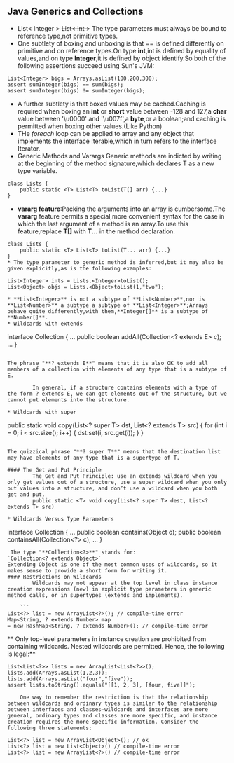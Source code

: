 ## Java Generics and Collections
* List< Integer > ~~List< int >~~
The type parameters must always be bound to reference type,not primitive types.
* One subtlety of boxing and unboxing is that == is defined differently on primitive and on reference types.On type **int**,int is defined by equality of values,and on type **Integer**,it is defined by object identify.So both of the following assertions succeed using Sun's JVM:
```
List<Integer> bigs = Arrays.asList(100,200,300);
assert sumInteger(bigs) == sum(bigs);
assert sumInteger(bigs) != sumInteger(bigs);
```
* A further subtlety is that boxed values may be cached.Caching is required when boxing an **int** or **short** value between -128 and 127,a **char** value between '\u0000' and '\u007f',a **byte**,or a boolean;and caching is permitted when boxing other values.(Like Python)
* THe *foreach* loop can be applied to array and any object that implements the interface Iterable<E>,which in turn refers to the interface Iterator<E>.
* Generic Methods and Varargs
Generic methods are indicted by writing <T> at the beginning of the method signature,which declares T as a new type variable.
```
class Lists {
	public static <T> List<T> toList(T[] arr) {...}
}
```
* **vararg feature**:Packing the arguments into an array is cumbersome.The **vararg** feature permits a special,more convenient syntax for the case in which the last argument of a method is an array.To use this feature,replace **T[]** with **T...** in the method declaration.
```
class Lists {
	public static <T> List<T> toList(T... arr) {...}
}
* The type parameter to generic method is inferred,but it may also be given explicitly,as is the following examples:
```
	List<Integer> ints = Lists.<Integer>toList();
    List<Object> objs = Lists.<Object>toList(1,"two");
```
* **List<Integer>** is not a subtype of **List<Number>**,nor is **List<Number>** a subtype a subtype of **List<Integer>**;Arrays behave quite differently,with them,**Integer[]** is a subtype of **Number[]**.
* Wildcards with extends
```
interface Collection<E> {
    ...
	public boolean addAll(Collection<? extends E> c);
	...
}
```

The phrase "**? extends E**" means that it is also OK to add all members of a collection with elements of any type that is a subtype of E.

		In general, if a structure contains elements with a type of the form ? extends E, we can get elements out of the structure, but we cannot put elements into the structure. 
        
* Wildcards with super
```
public static <T> void copy(List<? super T> dst, List<? extends T> src) {
	for (int i = 0; i < src.size(); i++) {
		dst.set(i, src.get(i));
	}
}
```

The quizzical phrase "**? super T**" means that the destination list may have elements of any type that is a supertype of T.

#### The Get and Put Principle
		The Get and Put Principle: use an extends wildcard when you only get values out of a structure, use a super wildcard when you only put values into a structure, and don’t use a wildcard when you both get and put.
        public static <T> void copy(List<? super T> dest, List<? extends T> src)
        
* Wildcards Versus Type Parameters
```
interface Collection<E> {
	...
	public boolean contains(Object o);
	public boolean containsAll(Collection<?> c);
	...
}
```
 The type "**Collection<?>**" stands for:
`Collection<? extends Object>`
Extending Object is one of the most common uses of wildcards, so it makes sense to provide a short form for writing it.
#### Restrictions on Wildcards
		Wildcards may not appear at the top level in class instance creation expressions (new) in explicit type parameters in generic method calls, or in supertypes (extends and implements).
        
	```
List<?> list = new ArrayList<?>(); // compile-time error
Map<String, ? extends Number> map
= new HashMap<String, ? extends Number>(); // compile-time error
```
** Only top-level parameters in instance creation are prohibited from containing wildcards. Nested wildcards are permitted. Hence, the following is legal:**

``` 
List<List<?>> lists = new ArrayList<List<?>>();
lists.add(Arrays.asList(1,2,3));
lists.add(Arrays.asList("four","five"));
assert lists.toString().equals("[[1, 2, 3], [four, five]]");
```

		One way to remember the restriction is that the relationship between wildcards and ordinary types is similar to the relationship between interfaces and classes—wildcards and interfaces are more general, ordinary types and classes are more specific, and instance creation requires the more specific information. Consider the following three statements:
```
List<?> list = new ArrayList<Object>(); // ok
List<?> list = new List<Object>() // compile-time error
List<?> list = new ArrayList<?>() // compile-time error
```
